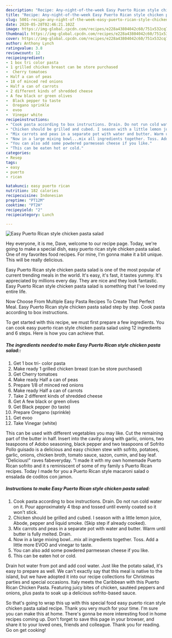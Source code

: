 ```yaml
---
description: "Recipe: Any-night-of-the-week Easy Puerto Rican style chicken pasta salad"
title: "Recipe: Any-night-of-the-week Easy Puerto Rican style chicken pasta salad"
slug: 5001-recipe-any-night-of-the-week-easy-puerto-rican-style-chicken-pasta-salad
date: 2020-05-28T02:46:21.102Z
image: https://img-global.cpcdn.com/recipes/e228a43804042c60/751x532cq70/easy-puerto-rican-style-chicken-pasta-salad-recipe-main-photo.jpg
thumbnail: https://img-global.cpcdn.com/recipes/e228a43804042c60/751x532cq70/easy-puerto-rican-style-chicken-pasta-salad-recipe-main-photo.jpg
cover: https://img-global.cpcdn.com/recipes/e228a43804042c60/751x532cq70/easy-puerto-rican-style-chicken-pasta-salad-recipe-main-photo.jpg
author: Anthony Lynch
ratingvalue: 3.8
reviewcount: 12
recipeingredient:
- 1 box tri color pasta
- 1 grilled chicken breast can be store purchased
-  Cherry tomatoes
- Half a can of peas
- 18 of minced red onions
- Half a can of carrots
- 2 different kinds of shredded cheese
- A few black or green olives
-  Black pepper to taste
-  Oregano sprinkle
-  evoo
-  Vinegar white
recipeinstructions:
- "Cook pasta according to box instructions. Drain. Do not run cold water on it. Pour approximately 4 tbsp and tossed until evenly coated so it won&#39;t stick."
- "Chicken should be grilled and cubed. I season with a little lemon juice, Abode, pepper and liquid smoke. (Skip step if already cooked)."
- "Mix carrots and peas in a separate pot with water and butter. Warm until butter is fully melted. Drain."
- "Now in a large mixing bowl...mix all ingredients together. Toss. Add a little more EVOO and vinegar to taste."
- "You can also add some powdered parmesean cheese if you like."
- "This can be eaten hot or cold."
categories:
- Resep
tags:
- easy
- puerto
- rican

katakunci: easy puerto rican
nutrition: 182 calories
recipecuisine: Indonesian
preptime: "PT12M"
cooktime: "PT2H"
recipeyield: "2"
recipecategory: Lunch

---
```



![Easy Puerto Rican style chicken pasta salad](https://img-global.cpcdn.com/recipes/e228a43804042c60/751x532cq70/easy-puerto-rican-style-chicken-pasta-salad-recipe-main-photo.jpg)

Hey everyone, it is me, Dave, welcome to our recipe page. Today, we're going to make a special dish, easy puerto rican style chicken pasta salad. One of my favorites food recipes. For mine, I'm gonna make it a bit unique. This will be really delicious.

Easy Puerto Rican style chicken pasta salad is one of the most popular of current trending meals in the world. It's easy, it's fast, it tastes yummy. It's appreciated by millions every day. They are nice and they look fantastic. Easy Puerto Rican style chicken pasta salad is something that I've loved my entire life.

Now Choose From Multiple Easy Pasta Recipes To Create That Perfect Meal. Easy Puerto Rican style chicken pasta salad step by step. Cook pasta according to box instructions.


To get started with this recipe, we must first prepare a few ingredients. You can cook easy puerto rican style chicken pasta salad using 12 ingredients and 6 steps. Here is how you can achieve that.

##### The ingredients needed to make Easy Puerto Rican style chicken pasta salad::

1. Get 1 box tri- color pasta
1. Make ready 1 grilled chicken breast (can be store purchased)
1. Get  Cherry tomatoes
1. Make ready Half a can of peas
1. Prepare 1/8 of minced red onions
1. Make ready Half a can of carrots
1. Take 2 different kinds of shredded cheese
1. Get A few black or green olives
1. Get  Black pepper (to taste)
1. Prepare  Oregano (sprinkle)
1. Get  evoo
1. Take  Vinegar (white)


This can be used with different vegetables you may like. Cut the remaining part of the butter in half. Insert into the cavity along with garlic, onions, two teaspoons of Adobo seasoning, black pepper and two teaspoons of Sofrito Pollo guisado is a delicious and easy chicken stew with sofrito, potatoes, garlic, onions, chicken broth, tomato sauce, sazon, cumin, and bay leaf. &#34;Delicious!&#34; raves fabeveryday. &#34;I made it with my own homemade Puerto Rican sofrito and it s reminiscent of some of my family s Puerto Rican recipes. Today I made for you a Puerto Rican style macaroni salad o ensalada de coditos con jamon. 

##### Instructions to make Easy Puerto Rican style chicken pasta salad:

1. Cook pasta according to box instructions. Drain. Do not run cold water on it. Pour approximately 4 tbsp and tossed until evenly coated so it won&#39;t stick.
1. Chicken should be grilled and cubed. I season with a little lemon juice, Abode, pepper and liquid smoke. (Skip step if already cooked).
1. Mix carrots and peas in a separate pot with water and butter. Warm until butter is fully melted. Drain.
1. Now in a large mixing bowl...mix all ingredients together. Toss. Add a little more EVOO and vinegar to taste.
1. You can also add some powdered parmesean cheese if you like.
1. This can be eaten hot or cold.


Drain hot water from pot and add cool water. Just like the potato salad, it&#39;s easy to prepare as well. We can&#39;t exactly say that this meal is native to the island, but we have adopted it into our recipe collections for Christmas parties and special occasions. Italy meets the Caribbean with this Puerto Rican Chicken Pasta. Featuring juicy bites of chicken, sautéed peppers and onions, plus pasta to soak up a delicious sofrito-based sauce. 

So that's going to wrap this up with this special food easy puerto rican style chicken pasta salad recipe. Thank you very much for your time. I'm sure you can make this at home. There's gonna be more interesting food in home recipes coming up. Don't forget to save this page in your browser, and share it to your loved ones, friends and colleague. Thank you for reading. Go on get cooking!
